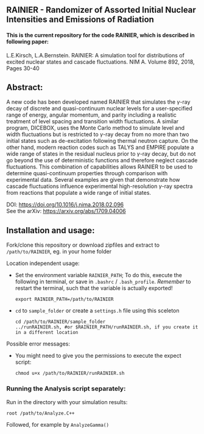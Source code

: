 ## RAINIER - Randomizer of Assorted Initial Nuclear Intensities and Emissions of Radiation

#### This is the current repository for the code RAINIER, which is described in following paper:
L.E.Kirsch, L.A.Bernstein. RAINIER: A simulation tool for distributions of excited nuclear states and cascade fluctuations. NIM A. Volume 892, 2018, Pages 30-40

## Abstract:
A new code has been developed named RAINIER that simulates the $\gamma$-ray decay of discrete and quasi-continuum nuclear levels for a user-specified range of energy, angular momentum, and parity including a realistic treatment of level spacing and transition width fluctuations. A similar program, DICEBOX, uses the Monte Carlo method to simulate level and width fluctuations but is restricted to $\gamma$-ray decay from no more than two initial states such as de-excitation following thermal neutron capture. On the other hand, modern reaction codes such as TALYS and EMPIRE populate a wide range of states in the residual nucleus prior to $\gamma$-ray decay, but do not go beyond the use of deterministic functions and therefore neglect cascade fluctuations. This combination of capabilities allows RAINIER to be used to determine quasi-continuum properties through comparison with experimental data. Several examples are given that demonstrate how cascade fluctuations influence experimental high-resolution $\gamma$-ray spectra from reactions that populate a wide range of initial states. 

DOI:    https://doi.org/10.1016/j.nima.2018.02.096  
See the arXiv: https://arxiv.org/abs/1709.04006

## Installation and usage:
Fork/clone this repository or download zipfiles and extract to `/path/to/RAINIER`, eg. in your home folder

Location independent usage:

 * Set the environment variable `RAINIER_PATH`; To do this, execute the following in terminal, or save in `.bashrc` / `.bash_profile`. *Remember* to restart the terminal, such that the variable is actually exported!
    
    ```shell
    export RAINIER_PATH=/path/to/RAINIER
    ```

 * `cd` to `sample_folder` or create a `settings.h` file using this sceleton

    ```shell
    cd /path/to/RAINIER/sample_folder
    ../runRAINIER.sh, #or $RAINIER_PATH/runRAINIER.sh, if you create it in a different location
    ```

Possible error messages:
 * You might need to give you the permissions to execute the expect script:

    ```shell
    chmod u+x /path/to/RAINIER/runRAINIER.sh
    ```

### Running the Analysis script separately:
Run in the directory with your simulation results:

    root /path/to/Analyze.C++
Followed, for example by `AnalyzeGamma()`
